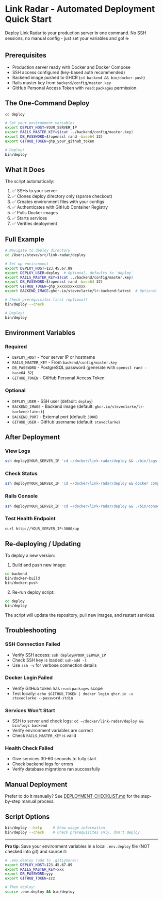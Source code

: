 # Link Radar - Automated Deployment Quick Start

Deploy Link Radar to your production server in one command. No SSH sessions, no manual config - just set your variables and go! ☕

## Prerequisites

- Production server ready with Docker and Docker Compose
- SSH access configured (key-based auth recommended)
- Backend image pushed to GHCR (`cd backend && bin/docker-push`)
- Rails master key from `backend/config/master.key`
- GitHub Personal Access Token with `read:packages` permission

## The One-Command Deploy

```bash
cd deploy

# Set your environment variables
export DEPLOY_HOST=YOUR_SERVER_IP
export RAILS_MASTER_KEY=$(cat ../backend/config/master.key)
export DB_PASSWORD=$(openssl rand -base64 32)
export GITHUB_TOKEN=ghp_your_github_token

# Deploy!
bin/deploy
```

## What It Does

The script automatically:
1. ✅ SSHs to your server
2. ✅ Clones deploy directory only (sparse checkout)
3. ✅ Creates environment files with your configs
4. ✅ Authenticates with GitHub Container Registry
5. ✅ Pulls Docker images
6. ✅ Starts services
7. ✅ Verifies deployment

## Full Example

```bash
# Navigate to deploy directory
cd /Users/steve/src/link-radar/deploy

# Set up environment
export DEPLOY_HOST=123.45.67.89
export DEPLOY_USER=deploy  # Optional, defaults to 'deploy'
export RAILS_MASTER_KEY=$(cat ../backend/config/master.key)
export DB_PASSWORD=$(openssl rand -base64 32)
export GITHUB_TOKEN=ghp_xxxxxxxxxxxxx
export BACKEND_IMAGE=ghcr.io/steveclarke/lr-backend:latest  # Optional

# Check prerequisites first (optional)
bin/deploy --check

# Deploy!
bin/deploy
```

## Environment Variables

### Required

- `DEPLOY_HOST` - Your server IP or hostname
- `RAILS_MASTER_KEY` - From `backend/config/master.key`
- `DB_PASSWORD` - PostgreSQL password (generate with `openssl rand -base64 32`)
- `GITHUB_TOKEN` - GitHub Personal Access Token

### Optional

- `DEPLOY_USER` - SSH user (default: `deploy`)
- `BACKEND_IMAGE` - Backend image (default: `ghcr.io/steveclarke/lr-backend:latest`)
- `BACKEND_PORT` - External port (default: `3000`)
- `GITHUB_USER` - GitHub username (default: `steveclarke`)

## After Deployment

### View Logs
```bash
ssh deploy@YOUR_SERVER_IP 'cd ~/docker/link-radar/deploy && ./bin/logs'
```

### Check Status
```bash
ssh deploy@YOUR_SERVER_IP 'cd ~/docker/link-radar/deploy && docker compose ps'
```

### Rails Console
```bash
ssh deploy@YOUR_SERVER_IP 'cd ~/docker/link-radar/deploy && ./bin/console'
```

### Test Health Endpoint
```bash
curl http://YOUR_SERVER_IP:3000/up
```

## Re-deploying / Updating

To deploy a new version:

1. Build and push new image:
```bash
cd backend
bin/docker-build
bin/docker-push
```

2. Re-run deploy script:
```bash
cd deploy
bin/deploy
```

The script will update the repository, pull new images, and restart services.

## Troubleshooting

### SSH Connection Failed
- Verify SSH access: `ssh deploy@YOUR_SERVER_IP`
- Check SSH key is loaded: `ssh-add -l`
- Use `ssh -v` for verbose connection details

### Docker Login Failed
- Verify GitHub token has `read:packages` scope
- Test locally: `echo $GITHUB_TOKEN | docker login ghcr.io -u steveclarke --password-stdin`

### Services Won't Start
- SSH to server and check logs: `cd ~/docker/link-radar/deploy && bin/logs backend`
- Verify environment variables are correct
- Check `RAILS_MASTER_KEY` is valid

### Health Check Failed
- Give services 30-60 seconds to fully start
- Check backend logs for errors
- Verify database migrations ran successfully

## Manual Deployment

Prefer to do it manually? See [DEPLOYMENT-CHECKLIST.md](./DEPLOYMENT-CHECKLIST.md) for the step-by-step manual process.

## Script Options

```bash
bin/deploy --help     # Show usage information
bin/deploy --check    # Check prerequisites only, don't deploy
```

---

**Pro tip:** Save your environment variables in a local `.env.deploy` file (NOT checked into git) and source it:

```bash
# .env.deploy (add to .gitignore!)
export DEPLOY_HOST=123.45.67.89
export RAILS_MASTER_KEY=xxx
export DB_PASSWORD=yyy
export GITHUB_TOKEN=zzz

# Then deploy:
source .env.deploy && bin/deploy
```

